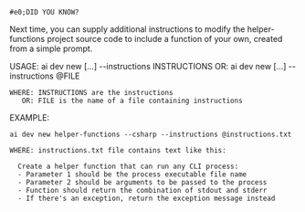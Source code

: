 `#e0;DID YOU KNOW?`

  Next time, you can supply additional instructions to modify the
  helper-functions project source code to include a function of
  your own, created from a simple prompt.

  USAGE: ai dev new [...] --instructions INSTRUCTIONS
     OR: ai dev new [...] --instructions @FILE

    WHERE: INSTRUCTIONS are the instructions
       OR: FILE is the name of a file containing instructions
  
  EXAMPLE:

    ai dev new helper-functions --csharp --instructions @instructions.txt

    WHERE: instructions.txt file contains text like this:

      Create a helper function that can run any CLI process:
      - Parameter 1 should be the process executable file name
      - Parameter 2 should be arguments to be passed to the process
      - Function should return the combination of stdout and stderr
      - If there's an exception, return the exception message instead